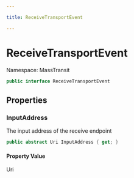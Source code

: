 ```yaml
---

title: ReceiveTransportEvent

---
```


# ReceiveTransportEvent

Namespace: MassTransit

```csharp
public interface ReceiveTransportEvent
```

## Properties

### **InputAddress**

The input address of the receive endpoint

```csharp
public abstract Uri InputAddress { get; }
```

#### Property Value

Uri<br/>
